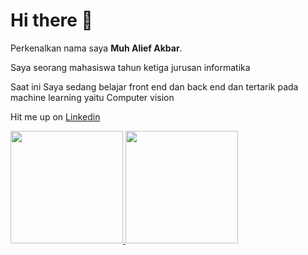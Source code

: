 # Hi there 👋

Perkenalkan nama saya **Muh Alief Akbar**.

Saya seorang mahasiswa tahun ketiga jurusan informatika

Saat ini Saya sedang belajar front end dan back end dan tertarik pada machine learning yaitu Computer vision

Hit me up on [Linkedin](https://www.linkedin.com/in/muh-alief-akbar-9ba650205/)

<p align="left">
<a href="https://github.com/alibarrs">
  <img height="180em" src="https://github-readme-stats-eight-theta.vercel.app/api?username=alibarrs&show_icons=true&theme=algolia&include_all_commits=true&count_private=true"/>
  <img height="180em" src="https://github-readme-stats-eight-theta.vercel.app/api/top-langs/?username=alibarrs&layout=compact&langs_count=8&theme=algolia"/>
</a>
</p>


<!--
**Alibarrs/alibarrs** is a ✨ _special_ ✨ repository because its `README.md` (this file) appears on your GitHub profile.

Here are some ideas to get you started:

- 🔭 I’m currently working on ...
- 🌱 I’m currently learning ...
- 👯 I’m looking to collaborate on ...
- 🤔 I’m looking for help with ...
- 💬 Ask me about ...
- 📫 How to reach me: ...
- 😄 Pronouns: ...
- ⚡ Fun fact: ...
-->
